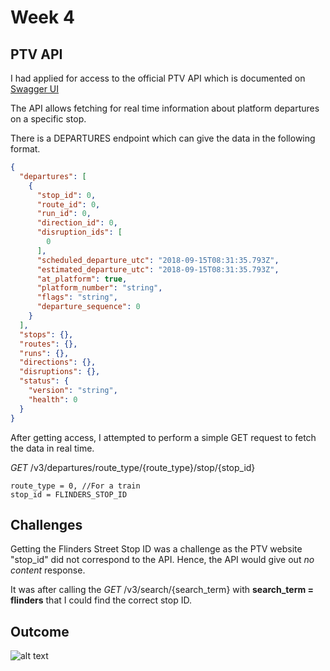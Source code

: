 # Week 4

## PTV API
I had applied for access to the official PTV API which is documented on [Swagger UI](https://timetableapi.ptv.vic.gov.au/swagger/ui/index)

The API allows fetching for real time information about platform departures on a specific stop. 

There is a DEPARTURES endpoint which can give the data in the following format.

```json
{
  "departures": [
    {
      "stop_id": 0,
      "route_id": 0,
      "run_id": 0,
      "direction_id": 0,
      "disruption_ids": [
        0
      ],
      "scheduled_departure_utc": "2018-09-15T08:31:35.793Z",
      "estimated_departure_utc": "2018-09-15T08:31:35.793Z",
      "at_platform": true,
      "platform_number": "string",
      "flags": "string",
      "departure_sequence": 0
    }
  ],
  "stops": {},
  "routes": {},
  "runs": {},
  "directions": {},
  "disruptions": {},
  "status": {
    "version": "string",
    "health": 0
  }
}
```
After getting access, I attempted to perform a simple GET request to fetch the data in real time.

*GET* /v3/departures/route_type/{route_type}/stop/{stop_id}

```
route_type = 0, //For a train
stop_id = FLINDERS_STOP_ID
```

## Challenges

Getting the Flinders Street Stop ID was a challenge as the PTV website "stop_id" did not correspond to the API. Hence, the API would give out *no content* response. 

It was after calling the *GET* /v3/search/{search_term} with __search_term = flinders__ that I could find the correct stop ID.

## Outcome

![alt text](https://fit2082.github.io/28809033_RESEARCH_NOTEBOOK/images/app_initial_demo.GIF "App Demo MyStation")






